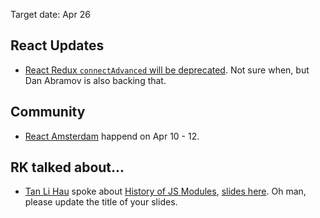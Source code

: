 Target date: Apr 26

React Updates
---
- [React Redux `connectAdvanced` will be deprecated](https://github.com/reduxjs/react-redux/issues/1236). Not sure when, but Dan Abramov is also backing that.

Community
---
- [React Amsterdam](https://react.amsterdam/) happend on Apr 10 - 12.

RK talked about...
---
- [Tan Li Hau](https://twitter.com/tanhauhau) spoke about [History of JS Modules](https://github.com/Shopee/react-knowledgeable/issues/83), [slides here](https://slides.com/tanhauhau/deck-9#/). Oh man, please update the title of your slides.
